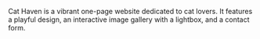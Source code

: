 Cat Haven is a vibrant one-page website dedicated to cat lovers. It features a playful design, an interactive image gallery with a lightbox, and a contact form.

